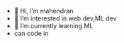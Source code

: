 - 👋 Hi, I’m mahendran
- 👀 I’m interested in  web dev,ML dev
- 🌱 I’m currently learning  ML     
- can code in 

<!---
mj6671/mj6671 is a ✨ special ✨ repository because its `Readme🔱.md` (this file) appears on your GitHub profile.
You can click the Preview link to take a look at your changes.
--->


